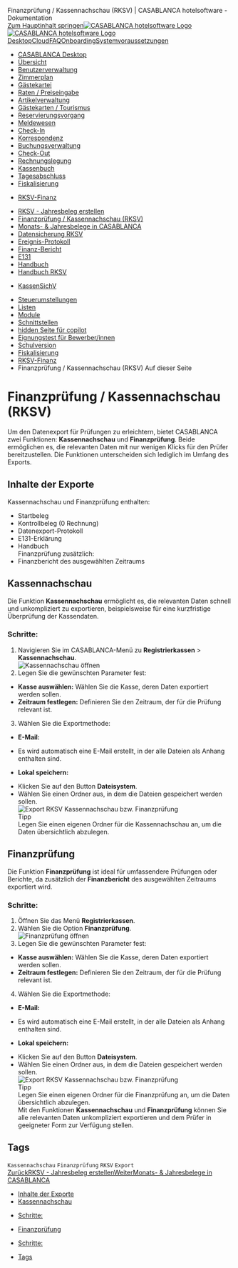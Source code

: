 Finanzprüfung / Kassennachschau (RKSV) | CASABLANCA hotelsoftware - Dokumentation  
[Zum Hauptinhalt springen](https://docs.casablanca.at/desktop/fiscalization/rksv/rksv_data_export/#__docusaurus_skipToContent_fallback)[![CASABLANCA hotelsoftware Logo](https://docs.casablanca.at/img/logo.png) ![CASABLANCA hotelsoftware Logo](https://docs.casablanca.at/img/Casablanca_LOGO_2022_neg.png)](https://docs.casablanca.at/) [Desktop](https://docs.casablanca.at/desktop/desktop/)[Cloud](https://docs.casablanca.at/cloud/cloud_systems/)[FAQ](https://docs.casablanca.at/faq)[Onboarding](https://docs.casablanca.at/onboarding/fiscalization)[Systemvoraussetzungen](https://docs.casablanca.at/system_requirements)  
* [CASABLANCA Desktop](https://docs.casablanca.at/desktop/desktop/)
* [Übersicht](https://docs.casablanca.at/desktop/interface/)
* [Benutzerverwaltung](https://docs.casablanca.at/desktop/user_management/)
* [Zimmerplan](https://docs.casablanca.at/desktop/room_plan/)
* [Gästekartei](https://docs.casablanca.at/desktop/guest_profile/)
* [Raten / Preiseingabe](https://docs.casablanca.at/desktop/raten/)
* [Artikelverwaltung](https://docs.casablanca.at/desktop/articles/)
* [Gästekarten / Tourismus](https://docs.casablanca.at/desktop/guest_cards/)
* [Reservierungsvorgang](https://docs.casablanca.at/desktop/reservation_process/)
* [Meldewesen](https://docs.casablanca.at/desktop/registration/)
* [Check-In](https://docs.casablanca.at/desktop/check_in/)
* [Korrespondenz](https://docs.casablanca.at/desktop/correspondence/)
* [Buchungsverwaltung](https://docs.casablanca.at/desktop/account/)
* [Check-Out](https://docs.casablanca.at/desktop/check-out/)
* [Rechnungslegung](https://docs.casablanca.at/desktop/accounting/)
* [Kassenbuch](https://docs.casablanca.at/desktop/cashbook/)
* [Tagesabschluss](https://docs.casablanca.at/desktop/daily_closing/)
* [Fiskalisierung](https://docs.casablanca.at/desktop/fiscalization/)
+ [RKSV-Finanz](https://docs.casablanca.at/desktop/fiscalization/rksv/)
- [RKSV - Jahresbeleg erstellen](https://docs.casablanca.at/desktop/fiscalization/rksv/rksv_annual_receipt)
- [Finanzprüfung / Kassennachschau (RKSV)](https://docs.casablanca.at/desktop/fiscalization/rksv/rksv_data_export)
- [Monats- & Jahresbelege in CASABLANCA](https://docs.casablanca.at/desktop/fiscalization/rksv/monthly_annual_receipts)
- [Datensicherung RKSV](https://docs.casablanca.at/desktop/fiscalization/rksv/data_backup_rksv)
- [Ereignis-Protokoll](https://docs.casablanca.at/desktop/fiscalization/rksv/event_protocol)
- [Finanz-Bericht](https://docs.casablanca.at/desktop/fiscalization/rksv/financial_report)
- [E131](https://docs.casablanca.at/desktop/fiscalization/rksv/e131)
- [Handbuch](https://docs.casablanca.at/desktop/fiscalization/rksv/handbuch)
- [Handbuch RKSV](https://docs.casablanca.at/desktop/fiscalization/rksv/handbuch_rksv)
+ [KassenSichV](https://docs.casablanca.at/desktop/fiscalization/kassensichv/)
* [Steuerumstellungen](https://docs.casablanca.at/desktop/tax_changes/)
* [Listen](https://docs.casablanca.at/desktop/lists/)
* [Module](https://docs.casablanca.at/desktop/module/)
* [Schnittstellen](https://docs.casablanca.at/desktop/interfaces/)
* [hidden Seite für copilot](https://docs.casablanca.at/desktop/hidden_copilot)
* [Eignungstest für Bewerber/innen](https://docs.casablanca.at/desktop/qualification)
* [Schulversion](https://docs.casablanca.at/desktop/schoolversion)  
* [Fiskalisierung](https://docs.casablanca.at/desktop/fiscalization/)
* [RKSV-Finanz](https://docs.casablanca.at/desktop/fiscalization/rksv/)
* Finanzprüfung / Kassennachschau (RKSV)
Auf dieser Seite

# Finanzprüfung / Kassennachschau (RKSV)  
Um den Datenexport für Prüfungen zu erleichtern, bietet CASABLANCA zwei Funktionen: **Kassennachschau** und **Finanzprüfung**. Beide ermöglichen es, die relevanten Daten mit nur wenigen Klicks für den Prüfer bereitzustellen. Die Funktionen unterscheiden sich lediglich im Umfang des Exports.

## Inhalte der Exporte[](https://docs.casablanca.at/desktop/fiscalization/rksv/rksv_data_export/#inhalte-der-exporte "Direkter Link zu Inhalte der Exporte")  
Kassennachschau und Finanzprüfung enthalten:  
* Startbeleg
* Kontrollbeleg (0 Rechnung)
* Datenexport-Protokoll
* E131-Erklärung
* Handbuch  
Finanzprüfung zusätzlich:  
* Finanzbericht des ausgewählten Zeitraums

## Kassennachschau[](https://docs.casablanca.at/desktop/fiscalization/rksv/rksv_data_export/#kassennachschau "Direkter Link zu Kassennachschau")  
Die Funktion **Kassennachschau** ermöglicht es, die relevanten Daten schnell und unkompliziert zu exportieren, beispielsweise für eine kurzfristige Überprüfung der Kassendaten.

### Schritte:[](https://docs.casablanca.at/desktop/fiscalization/rksv/rksv_data_export/#schritte "Direkter Link zu Schritte:")  
1. Navigieren Sie im CASABLANCA-Menü zu **Registrierkassen** > **Kassennachschau**.  
![Kassennachschau öffnen](https://docs.casablanca.at/assets/images/kassennachschau_oeffnen-ec1a795fd68f8ae83f9814f4f2cd66ae.png "Kassennachschau öffnen")  
2. Legen Sie die gewünschten Parameter fest:
* **Kasse auswählen:** Wählen Sie die Kasse, deren Daten exportiert werden sollen.
* **Zeitraum festlegen:** Definieren Sie den Zeitraum, der für die Prüfung relevant ist.
3. Wählen Sie die Exportmethode:
* **E-Mail:**
+ Es wird automatisch eine E-Mail erstellt, in der alle Dateien als Anhang enthalten sind.
* **Lokal speichern:**
+ Klicken Sie auf den Button **Dateisystem**.
+ Wählen Sie einen Ordner aus, in dem die Dateien gespeichert werden sollen.  
![Export RKSV Kassennachschau bzw. Finanzprüfung](https://docs.casablanca.at/assets/images/kassennachschau_generieren-270010c119da899ed19ef273d5527d4b.png "Export RKSV Kassennachschau bzw. Finanzprüfung")  
Tipp  
Legen Sie einen eigenen Ordner für die Kassennachschau an, um die Daten übersichtlich abzulegen.

## Finanzprüfung[](https://docs.casablanca.at/desktop/fiscalization/rksv/rksv_data_export/#finanzprüfung "Direkter Link zu Finanzprüfung")  
Die Funktion **Finanzprüfung** ist ideal für umfassendere Prüfungen oder Berichte, da zusätzlich der **Finanzbericht** des ausgewählten Zeitraums exportiert wird.

### Schritte:[](https://docs.casablanca.at/desktop/fiscalization/rksv/rksv_data_export/#schritte-1 "Direkter Link zu Schritte:")  
1. Öffnen Sie das Menü **Registrierkassen**.
2. Wählen Sie die Option **Finanzprüfung**.  
![Finanzprüfung öffnen](https://docs.casablanca.at/assets/images/finanzpruefung_oeffnen-229ab990011540383bcac4bad2f9aa3b.png "Finanzprüfung öffnen")  
3. Legen Sie die gewünschten Parameter fest:
* **Kasse auswählen:** Wählen Sie die Kasse, deren Daten exportiert werden sollen.
* **Zeitraum festlegen:** Definieren Sie den Zeitraum, der für die Prüfung relevant ist.
4. Wählen Sie die Exportmethode:
* **E-Mail:**
+ Es wird automatisch eine E-Mail erstellt, in der alle Dateien als Anhang enthalten sind.
* **Lokal speichern:**
+ Klicken Sie auf den Button **Dateisystem**.
+ Wählen Sie einen Ordner aus, in dem die Dateien gespeichert werden sollen.  
![Export RKSV Kassennachschau bzw. Finanzprüfung](https://docs.casablanca.at/assets/images/finanzpruefung_generieren-84475d74dbc0591ad295a66f5b281d87.png "Export RKSV Kassennachschau bzw. Finanzprüfung")  
Tipp  
Legen Sie einen eigenen Ordner für die Finanzprüfung an, um die Daten übersichtlich abzulegen.  
Mit den Funktionen **Kassennachschau** und **Finanzprüfung** können Sie alle relevanten Daten unkompliziert exportieren und dem Prüfer in geeigneter Form zur Verfügung stellen.

## Tags[](https://docs.casablanca.at/desktop/fiscalization/rksv/rksv_data_export/#tags "Direkter Link zu Tags")  
`Kassennachschau` `Finanzprüfung` `RKSV` `Export`  
[ZurückRKSV - Jahresbeleg erstellen](https://docs.casablanca.at/desktop/fiscalization/rksv/rksv_annual_receipt)[WeiterMonats- & Jahresbelege in CASABLANCA](https://docs.casablanca.at/desktop/fiscalization/rksv/monthly_annual_receipts)  
* [Inhalte der Exporte](https://docs.casablanca.at/desktop/fiscalization/rksv/rksv_data_export/#inhalte-der-exporte)
* [Kassennachschau](https://docs.casablanca.at/desktop/fiscalization/rksv/rksv_data_export/#kassennachschau)
+ [Schritte:](https://docs.casablanca.at/desktop/fiscalization/rksv/rksv_data_export/#schritte)
* [Finanzprüfung](https://docs.casablanca.at/desktop/fiscalization/rksv/rksv_data_export/#finanzprüfung)
+ [Schritte:](https://docs.casablanca.at/desktop/fiscalization/rksv/rksv_data_export/#schritte-1)
* [Tags](https://docs.casablanca.at/desktop/fiscalization/rksv/rksv_data_export/#tags)